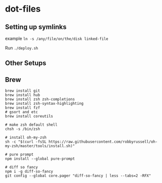 # dot-files

## Setting up symlinks

example `ln -s /any/file/on/the/disk linked-file`

Run `./deploy.sh`


## Other Setups


## Brew

```
brew install git
brew install hub
brew install zsh zsh-completions
brew install zsh-syntax-highlighting
brew install fzf
# gsort and etc
brew install coreutils

# make zsh default shell
chsh -s /bin/zsh

# install oh-my-zsh
sh -c "$(curl -fsSL https://raw.githubusercontent.com/robbyrussell/oh-my-zsh/master/tools/install.sh)"

# pure prompt
npm install --global pure-prompt

# diff so fancy
npm i -g diff-so-fancy
git config --global core.pager "diff-so-fancy | less --tabs=2 -RFX"

```
